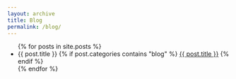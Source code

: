 ```yaml
---
layout: archive
title: Blog
permalink: /blog/
---
```




<ul>
  {% for posts in site.posts %}
    <li>
      {{ post.title }}
      {% if post.categories contains "blog" %}
        <a href="{{ site.baseurl }}{{ post.url }}">{{ post.title }}</a>
      {% endif %}
    </li>
  {% endfor %}
</ul>
